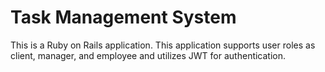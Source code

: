 # Task Management System

This is a Ruby on Rails application.
This application supports user roles as client, manager,
and employee and utilizes JWT for authentication.





